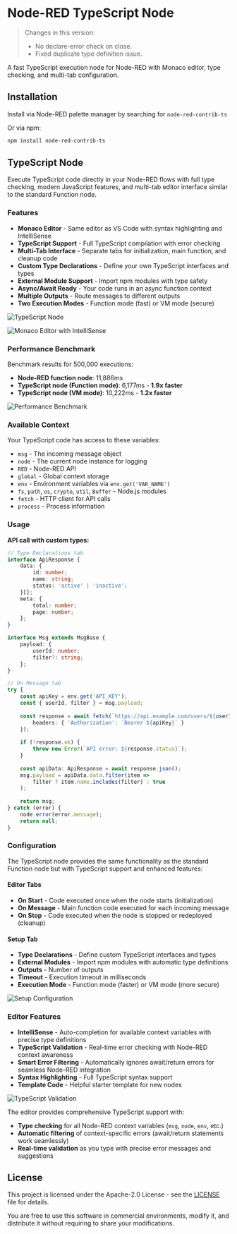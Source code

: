 # Node-RED TypeScript Node
> Changes in this version:
> - No declare-error check on close.
> - Fixed duplicate type definition issue.

A fast TypeScript execution node for Node-RED with Monaco editor, type checking, and multi-tab configuration.

## Installation

Install via Node-RED palette manager by searching for `node-red-contrib-ts`

Or via npm:
```bash
npm install node-red-contrib-ts
```

## TypeScript Node

Execute TypeScript code directly in your Node-RED flows with full type checking, modern JavaScript features, and multi-tab editor interface similar to the standard Function node.

### Features

- **Monaco Editor** - Same editor as VS Code with syntax highlighting and IntelliSense
- **TypeScript Support** - Full TypeScript compilation with error checking
- **Multi-Tab Interface** - Separate tabs for initialization, main function, and cleanup code
- **Custom Type Declarations** - Define your own TypeScript interfaces and types
- **External Module Support** - Import npm modules with type safety
- **Async/Await Ready** - Your code runs in an async function context
- **Multiple Outputs** - Route messages to different outputs
- **Two Execution Modes** - Function mode (fast) or VM mode (secure)

![TypeScript Node](screenshots/node.png)

![Monaco Editor with IntelliSense](screenshots/intelliSense.png)

### Performance Benchmark

Benchmark results for 500,000 executions:
- **Node-RED function node**: 11,886ms
- **TypeScript node (Function mode)**: 6,177ms - **1.9x faster**
- **TypeScript node (VM mode)**: 10,222ms - **1.2x faster**

![Performance Benchmark](screenshots/benchmark.png)

### Available Context

Your TypeScript code has access to these variables:

- `msg` - The incoming message object
- `node` - The current node instance for logging
- `RED` - Node-RED API
- `global` - Global context storage
- `env` - Environment variables via `env.get('VAR_NAME')`
- `fs`, `path`, `os`, `crypto`, `util`, `Buffer` - Node.js modules
- `fetch` - HTTP client for API calls
- `process` - Process information

### Usage

**API call with custom types:**
```typescript
// Type Declarations tab
interface ApiResponse {
    data: {
        id: number;
        name: string;
        status: 'active' | 'inactive';
    }[];
    meta: {
        total: number;
        page: number;
    };
}

interface Msg extends MsgBase {
    payload: {
        userId: number;
        filter?: string;
    };
}
```

```typescript
// On Message tab
try {
    const apiKey = env.get('API_KEY');
    const { userId, filter } = msg.payload;
    
    const response = await fetch(`https://api.example.com/users/${userId}/data`, {
        headers: { 'Authorization': `Bearer ${apiKey}` }
    });
    
    if (!response.ok) {
        throw new Error(`API error: ${response.status}`);
    }
    
    const apiData: ApiResponse = await response.json();
    msg.payload = apiData.data.filter(item => 
        filter ? item.name.includes(filter) : true
    );
    
    return msg;
} catch (error) {
    node.error(error.message);
    return null;
}
```

### Configuration

The TypeScript node provides the same functionality as the standard Function node but with TypeScript support and enhanced features:

#### Editor Tabs

- **On Start** - Code executed once when the node starts (initialization)
- **On Message** - Main function code executed for each incoming message  
- **On Stop** - Code executed when the node is stopped or redeployed (cleanup)

#### Setup Tab

- **Type Declarations** - Define custom TypeScript interfaces and types
- **External Modules** - Import npm modules with automatic type definitions
- **Outputs** - Number of outputs
- **Timeout** - Execution timeout in milliseconds
- **Execution Mode** - Function mode (faster) or VM mode (more secure)

![Setup Configuration](screenshots/props2.png)

### Editor Features

- **IntelliSense** - Auto-completion for available context variables with precise type definitions
- **TypeScript Validation** - Real-time error checking with Node-RED context awareness
- **Smart Error Filtering** - Automatically ignores await/return errors for seamless Node-RED integration
- **Syntax Highlighting** - Full TypeScript syntax support
- **Template Code** - Helpful starter template for new nodes

![TypeScript Validation](screenshots/typescript-validation.png)

The editor provides comprehensive TypeScript support with:
- **Type checking** for all Node-RED context variables (`msg`, `node`, `env`, etc.)
- **Automatic filtering** of context-specific errors (await/return statements work seamlessly)
- **Real-time validation** as you type with precise error messages and suggestions

## License

This project is licensed under the Apache-2.0 License - see the [LICENSE](LICENSE) file for details.

You are free to use this software in commercial environments, modify it, and distribute it without requiring to share your modifications.
